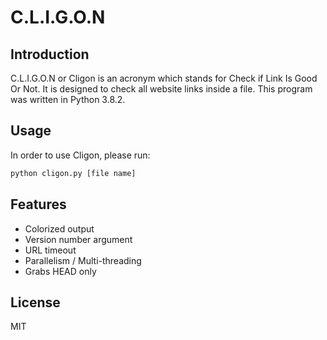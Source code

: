 # C.L.I.G.O.N

## Introduction

C.L.I.G.O.N or Cligon is an acronym which stands for Check if Link Is Good Or Not.
It is designed to check all website links inside a file. This program was written in Python 3.8.2.

## Usage

In order to use Cligon, please run:
```bash
python cligon.py [file name]
```

## Features
- Colorized output
- Version number argument
- URL timeout
- Parallelism / Multi-threading
- Grabs HEAD only

## License

MIT